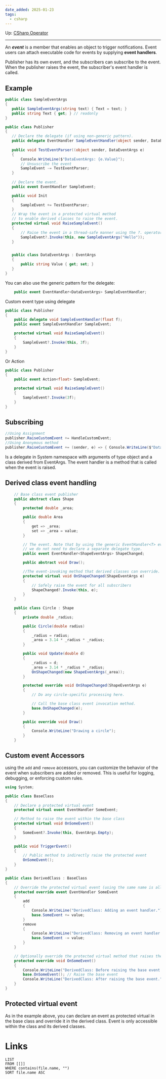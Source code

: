 ```yaml
---
date_added: 2025-01-23
tags:
  - csharp
---
```

Up: [CSharp Operator](CSharp%20Operator.md)
___
 An _**event**_ is a member that enables an object to trigger notifications. Event users can attach executable code for events by supplying **event handlers**.

Publisher has its own event, and the subscribers can subscribe to the event. When the publisher raises the event, the subscriber's event handler is called.
## Example
 ```cs
 public class SampleEventArgs
{
    public SampleEventArgs(string text) { Text = text; }
    public string Text { get; } // readonly
}

public class Publisher
{
    // Declare the delegate (if using non-generic pattern).
    public delegate EventHandler SampleEventHandler(object sender, DataEventArgs e);
    
	public void TestEventParser((object sender, DataEventArgs e)
	{
		Console.WriteLine($"DataEventArgs: {e.Value}");
		// Unsuscribe the event
		SampleEvent -= TestEventParser;
	}
	
    // Declare the event.
    public event EventHandler SampleEvent;

	public void Init
	{
		SampleEvent += TestEventParser;
	}
    // Wrap the event in a protected virtual method
    // to enable derived classes to raise the event.
    protected virtual void RaiseSampleEvent()
    {
        // Raise the event in a thread-safe manner using the ?. operator.
        SampleEvent?.Invoke(this, new SampleEventArgs("Hello"));
    }


    public class DataEventArgs : EventArgs
    {
        public string Value { get; set; }
    }
}
```
You can also use the generic pattern for the delegate:
```cs
    public event EventHandler<DataEventArgs> SampleEventHandler;
```

Custom event type using delegate
```cs
public class Publisher
{
    public delegate void SampleEventHandler(float f);
    public event SampleEventHandler SampleEvent;

    protected virtual void RaiseSampleEvent()
    {
        SampleEvent?.Invoke(this, 3f);
    }
}

```
Or Action
```cs
public class Publisher
{
    public event Action<float> SampleEvent;

    protected virtual void RaiseSampleEvent()
    {
        SampleEvent?.Invoke(3f);
    }
}
```

## Subscribing
```cs
//Using Assignment
publisher.RaiseCustomEvent += HandleCustomEvent;
//Using Anonymous method
publisher.RaiseCustomEvent += (sender, e) => { Console.WriteLine($"DataEventArgs: {e.Value}"); };
```
Is a delegate in  System namespace with arguments of type object and a class derived from EventArgs. The event handler is a method that is called when the event is raised.

## Derived class event handling

```cs
    // Base class event publisher
    public abstract class Shape
    {
        protected double _area;

        public double Area
        {
            get => _area;
            set => _area = value;
        }

        // The event. Note that by using the generic EventHandler<T> event type
        // we do not need to declare a separate delegate type.
        public event EventHandler<ShapeEventArgs> ShapeChanged;

        public abstract void Draw();

        //The event-invoking method that derived classes can override.
        protected virtual void OnShapeChanged(ShapeEventArgs e)
        {
            // Safely raise the event for all subscribers
            ShapeChanged?.Invoke(this, e);
        }
    }

    public class Circle : Shape
    {
        private double _radius;

        public Circle(double radius)
        {
            _radius = radius;
            _area = 3.14 * _radius * _radius;
        }

        public void Update(double d)
        {
            _radius = d;
            _area = 3.14 * _radius * _radius;
            OnShapeChanged(new ShapeEventArgs(_area));
        }

        protected override void OnShapeChanged(ShapeEventArgs e)
        {
            // Do any circle-specific processing here.

            // Call the base class event invocation method.
            base.OnShapeChanged(e);
        }

        public override void Draw()
        {
            Console.WriteLine("Drawing a circle");
        }
    }
```

## Custom event Accessors

using the `add` and `remove` accessors, you can customize the behavior of the event when subscribers are added or removed. This is useful for logging, debugging, or enforcing custom rules.
```cs
using System;

public class BaseClass
{
    // Declare a protected virtual event
    protected virtual event EventHandler SomeEvent;

    // Method to raise the event within the base class
    protected virtual void OnSomeEvent()
    {
        SomeEvent?.Invoke(this, EventArgs.Empty);
    }

    public void TriggerEvent()
    {
        // Public method to indirectly raise the protected event
        OnSomeEvent();
    }
}

public class DerivedClass : BaseClass
{
    // Override the protected virtual event (using the same name is allowed)
    protected override event EventHandler SomeEvent
    {
        add
        {
            Console.WriteLine("DerivedClass: Adding an event handler.");
            base.SomeEvent += value;
        }
        remove
        {
            Console.WriteLine("DerivedClass: Removing an event handler.");
            base.SomeEvent -= value;
        }
    }

    // Optionally override the protected virtual method that raises the event
    protected override void OnSomeEvent()
    {
        Console.WriteLine("DerivedClass: Before raising the base event.");
        base.OnSomeEvent(); // Raise the base event
        Console.WriteLine("DerivedClass: After raising the base event.");
    }
}
```
## Protected virtual event
As in the example above, you can declare an event as protected virtual in the base class and override it in the derived class. Event is only accessible within the class and its derived classes.

# Links
```dataview
LIST
FROM [[]]
WHERE contains(file.name, "")
SORT file.name ASC
```
